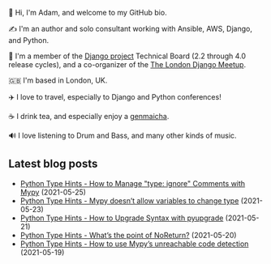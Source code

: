 <p>
  👋 Hi, I'm Adam, and welcome to my GitHub bio.
</p>
<p>
  ✍️ I'm an author and solo consultant working with Ansible, AWS, Django, and Python.
</p>
<p>
  🦄 I'm a member of the <a href="https://www.djangoproject.com/foundation/teams/">Django project</a> Technical Board (2.2 through 4.0 release cycles),
  and a co-organizer of the <a href="https://www.djangolondon.com/">The London Django Meetup</a>.
</p>
<p>
  🇬🇧 I'm based in London, UK.
</p>
<p>
  ✈️ I love to travel, especially to Django and Python conferences!
</p>
<p>
  ☕️ I drink tea, and especially enjoy a <a href="https://en.wikipedia.org/wiki/Genmaicha">genmaicha</a>.
</p>
<p>
  🔊 I love listening to Drum and Bass, and many other kinds of music.
</p>

## Latest blog posts

* [Python Type Hints - How to Manage "type: ignore" Comments with Mypy](https://adamj.eu/tech/2021/05/25/python-type-hints-specific-type-ignore/) (2021-05-25)
* [Python Type Hints - Mypy doesn’t allow variables to change type](https://adamj.eu/tech/2021/05/23/python-type-hints-mypy-doesnt-allow-variables-to-change-type/) (2021-05-23)
* [Python Type Hints - How to Upgrade Syntax with pyupgrade](https://adamj.eu/tech/2021/05/21/python-type-hints-how-to-upgrade-syntax-with-pyupgrade/) (2021-05-21)
* [Python Type Hints - What’s the point of NoReturn?](https://adamj.eu/tech/2021/05/20/python-type-hints-whats-the-point-of-noreturn/) (2021-05-20)
* [Python Type Hints - How to use Mypy’s unreachable code detection](https://adamj.eu/tech/2021/05/19/python-type-hints-mypy-unreachable-code-detection/) (2021-05-19)